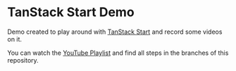 # TanStack Start Demo

Demo created to play around with [TanStack Start](https://tanstack.com/start/latest) and record some videos on it.

You can watch the [YouTube Playlist](https://www.youtube.com/playlist?list=PLOQjd5dsGSxIEKFg4dnSQ4zQkmTktfszp) and find all steps in the branches of this repository.
